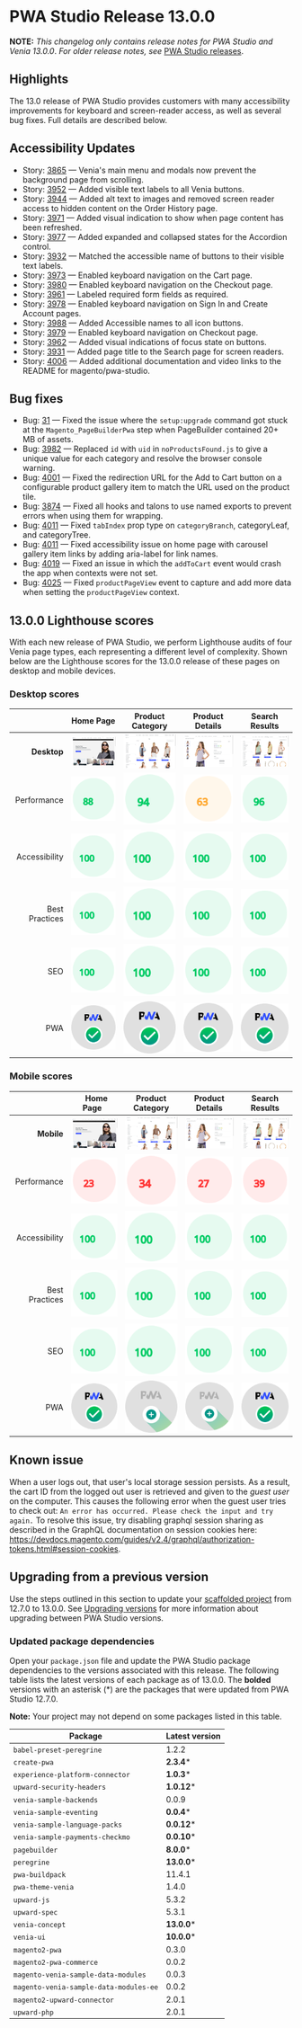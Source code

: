 # PWA Studio Release   13.0.0

**NOTE:**
_This changelog only contains release notes for PWA Studio and Venia 13.0.0_.
_For older release notes, see_ [PWA Studio releases][].

## Highlights

The 13.0 release of PWA Studio provides customers with many accessibility improvements for keyboard and screen-reader access, as well as several bug fixes. Full details are described below.

## Accessibility Updates

-  Story: [3865][] — Venia's main menu and modals now prevent the background page from scrolling.
-  Story: [3952][] — Added visible text labels to all Venia buttons.
-  Story: [3944][] — Added alt text to images and removed screen reader access to hidden content on the Order History page.
-  Story: [3971][] — Added visual indication to show when page content has been refreshed.
-  Story: [3977][] — Added expanded and collapsed states for the Accordion control.
-  Story: [3932][] — Matched the accessible name of buttons to their visible text labels.
-  Story: [3973][] — Enabled keyboard navigation on the Cart page.
-  Story: [3980][] — Enabled keyboard navigation on the Checkout page.
-  Story: [3961][] — Labeled required form fields as required.
-  Story: [3978][] — Enabled keyboard navigation on Sign In and Create Account pages.
-  Story: [3988][] — Added Accessible names to all icon buttons.
-  Story: [3979][] — Enabled keyboard navigation on Checkout page.
-  Story: [3962][] — Added visual indications of focus state on buttons.
-  Story: [3931][] — Added page title to the Search page for screen readers.
-  Story: [4006][] — Added additional documentation and video links to the README for magento/pwa-studio.

## Bug fixes

-  Bug: [31][] — Fixed the issue where the `setup:upgrade` command got stuck at the `Magento_PageBuilderPwa` step when PageBuilder contained 20+ MB of assets.
-  Bug: [3982][] — Replaced `id` with `uid` in `noProductsFound.js` to give a unique value for each category and resolve the browser console warning.
-  Bug: [4001][] — Fixed the redirection URL for the Add to Cart button on a configurable product gallery item to match the URL used on the product tile.
-  Bug: [3874][] — Fixed all hooks and talons to use named exports to prevent errors when using them for wrapping.
-  Bug: [4011][] — Fixed `tabIndex` prop type on `categoryBranch`, categoryLeaf, and categoryTree.
-  Bug: [4011][] — Fixed accessibility issue on home page with carousel gallery item links by adding aria-label for link names.
-  Bug: [4019][] — Fixed an issue in which the `addToCart` event would crash the app when contexts were not set.
-  Bug: [4025][] — Fixed `productPageView` event to capture and add more data when setting the `productPageView` context.

## 13.0.0 Lighthouse scores

With each new release of PWA Studio, we perform Lighthouse audits of four Venia page types, each representing a different level of complexity. Shown below are the Lighthouse scores for the 13.0.0 release of these pages on desktop and mobile devices.

### Desktop scores

|                |            Home Page            |          Product Category           |          Product Details           |          Search Results           |
| -------------: | :-----------------------------: | :---------------------------------: | :--------------------------------: | :-------------------------------: |
|    **Desktop** | ![](images/venia_page_home.png) | ![](images/venia_page_category.png) | ![](images/venia_page_details.png) | ![](images/venia_page_search.png) |
|    Performance |    ![](images/score_88.svg)     |      ![](images/score_94.svg)       |      ![](images/score_63.svg)      |     ![](images/score_96.svg)      |
|  Accessibility |    ![](images/score_100.svg)    |      ![](images/score_100.svg)      |     ![](images/score_100.svg)      |     ![](images/score_100.svg)     | ![](images/score_100.svg) 
| Best Practices |    ![](images/score_100.svg)    |      ![](images/score_100.svg)      |     ![](images/score_100.svg)      |     ![](images/score_100.svg)     | ![](images/score_100.svg) 
|            SEO |    ![](images/score_100.svg)    |      ![](images/score_100.svg)      |     ![](images/score_100.svg)      |     ![](images/score_100.svg)     | ![](images/score_100.svg) 
|            PWA |   ![](images/pwa_perfect.svg)   |     ![](images/pwa_perfect.svg)     |    ![](images/pwa_perfect.svg)     |    ![](images/pwa_perfect.svg)    | ![](images/pwa_perfect.svg) 

### Mobile scores

|                | &nbsp;&nbsp;Home Page&nbsp;&nbsp; |          Product Category           |          Product Details           |          Search Results           |
| -------------: | :-------------------------------: | :---------------------------------: | :--------------------------------: | :-------------------------------: |
|     **Mobile** |  ![](images/venia_page_home.png)  | ![](images/venia_page_category.png) | ![](images/venia_page_details.png) | ![](images/venia_page_search.png) |
|    Performance |     ![](images/score_23.svg)      |      ![](images/score_34.svg)       |      ![](images/score_27.svg)      |     ![](images/score_39.svg)      |
|  Accessibility |     ![](images/score_100.svg)     |      ![](images/score_100.svg)      |     ![](images/score_100.svg)      |     ![](images/score_100.svg)     |
| Best Practices |     ![](images/score_100.svg)     |      ![](images/score_100.svg)      |     ![](images/score_100.svg)      |     ![](images/score_100.svg)     |
|            SEO |     ![](images/score_100.svg)     |      ![](images/score_100.svg)      |     ![](images/score_100.svg)      |     ![](images/score_100.svg)     |
|            PWA |    ![](images/pwa_perfect.svg)    |    ![](images/pwa_imperfect.svg)    |   ![](images/pwa_imperfect.svg)    |    ![](images/pwa_perfect.svg)    |

## Known issue

When a user logs out, that user's local storage session persists. As a result, the cart ID from the logged out user is retrieved and given to the _guest user_ on the computer. This causes the following error when the guest user tries to check out: `An error has occurred. Please check the input and try again.` To resolve this issue, try disabling graphql session sharing as described in the GraphQL documentation on session cookies here: https://devdocs.magento.com/guides/v2.4/graphql/authorization-tokens.html#session-cookies.

## Upgrading from a previous version

Use the steps outlined in this section to update your [scaffolded project][] from 12.7.0 to 13.0.0.
See [Upgrading versions][] for more information about upgrading between PWA Studio versions.

[scaffolded project]: https://developer.adobe.com/commerce/pwa-studio/tutorials/
[upgrading versions]: https://developer.adobe.com/commerce/pwa-studio/guides/upgrading-versions/

### Updated package dependencies

Open your `package.json` file and update the PWA Studio package dependencies to the versions associated with this release.
The following table lists the latest versions of each package as of 13.0.0. The **bolded** versions with an asterisk (*) are the packages that were updated from PWA Studio 12.7.0.

**Note:**
Your project may not depend on some packages listed in this table.

| Package                                | Latest version |
| -------------------------------------- | -------------- |
| `babel-preset-peregrine`               | 1.2.2          |
| `create-pwa`                           | **2.3.4***     |
| `experience-platform-connector`        | **1.0.3***     |
| `upward-security-headers`              | **1.0.12***    |
| `venia-sample-backends`                | 0.0.9          |
| `venia-sample-eventing`                | **0.0.4***     |
| `venia-sample-language-packs`          | **0.0.12***    |
| `venia-sample-payments-checkmo`        | **0.0.10***    |
| `pagebuilder`                          | **8.0.0***     |
| `peregrine`                            | **13.0.0***    |
| `pwa-buildpack`                        | 11.4.1         |
| `pwa-theme-venia`                      | 1.4.0          |
| `upward-js`                            | 5.3.2          |
| `upward-spec`                          | 5.3.1          |
| `venia-concept`                        | **13.0.0***    |
| `venia-ui`                             | **10.0.0***    |
| `magento2-pwa`                         | 0.3.0          |
| `magento2-pwa-commerce`                | 0.0.2          |
| `magento-venia-sample-data-modules`    | 0.0.3          |
| `magento-venia-sample-data-modules-ee` | 0.0.2          |
| `magento2-upward-connector`            | 2.0.1          |
| `upward-php`                           | 2.0.1          |

[PWA Studio releases]: https://github.com/magento/pwa-studio/releases
[31]: https://github.com/magento-commerce/magento2-pwa/pull/31
[3865]: https://github.com/magento/pwa-studio/pull/3865
[3952]: https://github.com/magento/pwa-studio/pull/3952
[4006]: https://github.com/magento/pwa-studio/pull/4006
[3944]: https://github.com/magento/pwa-studio/pull/3944
[3971]: https://github.com/magento/pwa-studio/pull/3971
[3977]: https://github.com/magento/pwa-studio/pull/3977
[3932]: https://github.com/magento/pwa-studio/pull/3932
[3973]: https://github.com/magento/pwa-studio/pull/3973
[3980]: https://github.com/magento/pwa-studio/pull/3980
[3961]: https://github.com/magento/pwa-studio/pull/3961
[3978]: https://github.com/magento/pwa-studio/pull/3978
[3988]: https://github.com/magento/pwa-studio/pull/3988
[3979]: https://github.com/magento/pwa-studio/pull/3979
[3962]: https://github.com/magento/pwa-studio/pull/3962
[3931]: https://github.com/magento/pwa-studio/pull/3931
[3982]: https://github.com/magento/pwa-studio/pull/3982
[4001]: https://github.com/magento/pwa-studio/pull/4001
[3874]: https://github.com/magento/pwa-studio/pull/3874
[4011]: https://github.com/magento/pwa-studio/pull/4011
[4011]: https://github.com/magento/pwa-studio/pull/4011
[4019]: https://github.com/magento/pwa-studio/pull/4019
[4025]: https://github.com/magento/pwa-studio/pull/4025
